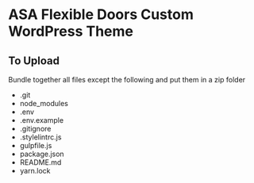 # ASA Flexible Doors Custom WordPress Theme

## To Upload
Bundle together all files except the following and put them in a zip folder
- .git
- node_modules
- .env
- .env.example
- .gitignore
- .stylelintrc.js
- gulpfile.js
- package.json
- README.md
- yarn.lock